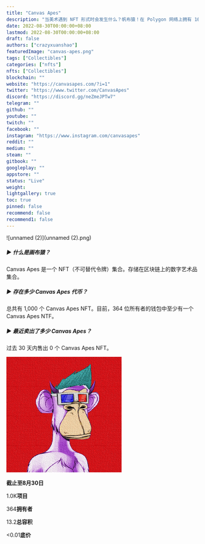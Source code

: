 ```yaml
---
title: "Canvas Apes"
description: "当美术遇到 NFT 形式时会发生什么？帆布猿！在 Polygon 网络上拥有 1000 只独特的猿猴"
date: 2022-08-30T00:00:00+08:00
lastmod: 2022-08-30T00:00:00+08:00
draft: false
authors: ["crazyxuanshao"]
featuredImage: "canvas-apes.png"
tags: ["Collectibles"]
categories: ["nfts"]
nfts: ["Collectibles"]
blockchain: ""
website: "https://canvasapes.com/?i=1"
twitter: "https://www.twitter.com/CanvasApes"
discord: "https://discord.gg/neZmeJPTw7"
telegram: ""
github: ""
youtube: ""
twitch: ""
facebook: ""
instagram: "https://www.instagram.com/canvasapes"
reddit: ""
medium: ""
steam: ""
gitbook: ""
googleplay: ""
appstore: ""
status: "Live"
weight: 
lightgallery: true
toc: true
pinned: false
recommend: false
recommend1: false
---
```

![unnamed (2)](unnamed (2).png)

##### ▶ 什么是画布猿？

Canvas Apes 是一个 NFT（不可替代令牌）集合。存储在区块链上的数字艺术品集合。

##### ▶ 存在多少 Canvas Apes 代币？

总共有 1,000 个 Canvas Apes NFT。目前，364 位所有者的钱包中至少有一个 Canvas Apes NTF。

##### ▶ 最近卖出了多少 Canvas Apes？

过去 30 天内售出 0 个 Canvas Apes NFT。

![unnamed](unnamed.png)

**截止至8月30日**

1.0K**项目**

364**拥有者**

13.2**总容积**

<0.01**底价**